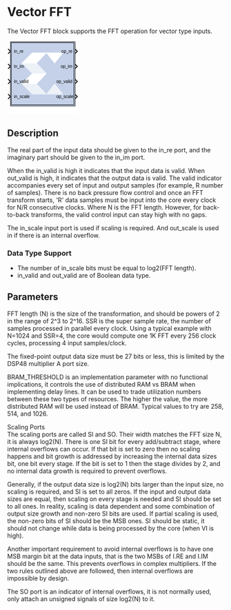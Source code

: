 # Vector FFT

The Vector FFT block supports the FFT operation for vector type inputs.

![](./Images/block.png)

## Description

The real part of the input data should be given to the in_re port, and
the imaginary part should be given to the in_im port.

When the in_valid is high it indicates that the input data is valid.
When out_valid is high, it indicates that the output data is valid.
The valid indicator accompanies every set of input and output samples
(for example, R number of samples). There is no back pressure flow
control and once an FFT transform starts, 'R' data samples must be input
into the core every clock for N/R consecutive clocks. Where N is the FFT
length. However, for back-to-back transforms, the valid control input
can stay high with no gaps.

The in_scale input port is used if scaling is required. And
out_scale is used in if there is an internal overflow.

### Data Type Support

- The number of in_scale bits must be equal to log2(FFT length).
- in_valid and out_valid are of Boolean data type.

## Parameters

FFT length (N) is the size of the transformation, and should be powers
of 2 in the range of 2^3 to 2^16. SSR is the super sample rate, the
number of samples processed in parallel every clock. Using a typical
example with N=1024 and SSR=4, the core would compute one 1K FFT every
256 clock cycles, processing 4 input samples/clock.

The fixed-point output data size must be 27 bits or less, this is
limited by the DSP48 multiplier A port size.

BRAM_THRESHOLD is an implementation parameter with no functional
implications, it controls the use of distributed RAM vs BRAM when
implementing delay lines. It can be used to trade utilization numbers
between these two types of resources. The higher the value, the more
distributed RAM will be used instead of BRAM. Typical values to try are
258, 514, and 1026.

Scaling Ports  
The scaling ports are called SI and SO. Their width matches the FFT size
N, it is always log2(N). There is one SI bit for every add/subtract
stage, where internal overflows can occur. If that bit is set to zero
then no scaling happens and bit growth is addressed by increasing the
internal data sizes bit, one bit every stage. If the bit is set to 1
then the stage divides by 2, and no internal data growth is required to
prevent overflows.

Generally, if the output data size is log2(N) bits larger than the input
size, no scaling is required, and SI is set to all zeros. If the input
and output data sizes are equal, then scaling on every stage is needed
and SI should be set to all ones. In reality, scaling is data dependent
and some combination of output size growth and non-zero SI bits are
used. If partial scaling is used, the non-zero bits of SI should be the
MSB ones. SI should be static, it should not change while data is being
processed by the core (when VI is high).

Another important requirement to avoid internal overflows is to have one
MSB margin bit at the data inputs, that is the two MSBs of I.RE and I.IM
should be the same. This prevents overflows in complex multipliers. If
the two rules outlined above are followed, then internal overflows are
impossible by design.

The SO port is an indicator of internal overflows, it is not normally
used, only attach an unsigned signals of size log2(N) to it.
